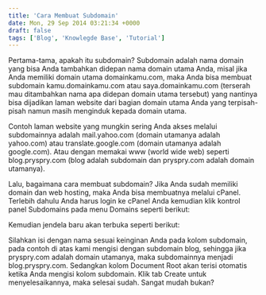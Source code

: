 ```yaml
---
title: 'Cara Membuat Subdomain'
date: Mon, 29 Sep 2014 03:21:34 +0000
draft: false
tags: ['Blog', 'Knowlegde Base', 'Tutorial']
---
```


Pertama-tama, apakah itu subdomain? Subdomain adalah nama domain yang bisa Anda tambahkan didepan nama domain utama Anda, misal jika Anda memiliki domain utama domainkamu.com, maka Anda bisa membuat subdomain kamu.domainkamu.com atau saya.domainkamu.com (terserah mau ditambahkan nama apa didepan domain utama tersebut) yang nantinya bisa dijadikan laman website dari bagian domain utama Anda yang terpisah-pisah namun masih menginduk kepada domain utama.

Contoh laman website yang mungkin sering Anda akses melalui subdomainnya adalah mail.yahoo.com (domain utamanya adalah yahoo.com) atau translate.google.com (domain utamanya adalah google.com). Atau dengan memakai www (world wide web) seperti blog.pryspry.com (blog adalah subdomain dan pryspry.com adalah domain utamanya).

Lalu, bagaimana cara membuat subdomain? Jika Anda sudah memiliki domain dan web hosting, maka Anda bisa membuatnya melalui cPanel. Terlebih dahulu Anda harus login ke cPanel Anda kemudian klik kontrol panel Subdomains pada menu Domains seperti berikut:

Kemudian jendela baru akan terbuka seperti berikut:

Silahkan isi dengan nama sesuai keinginan Anda pada kolom subdomain, pada contoh di atas kami mengisi dengan subdomain blog, sehingga jika pryspry.com adalah domain utamanya, maka subdomainnya menjadi blog.pryspry.com. Sedangkan kolom Document Root akan terisi otomatis ketika Anda mengisi kolom subdomain. Klik tab Create untuk menyelesaikannya, maka selesai sudah. Sangat mudah bukan?